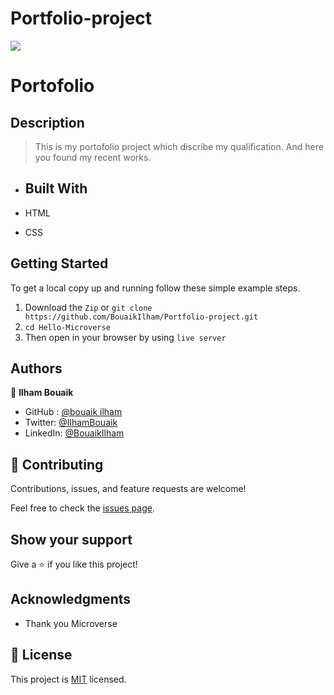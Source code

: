 # Portfolio-project

![](https://img.shields.io/badge/Microverse-blueviolet)

# Portofolio

## Description

> This is my  portofolio  project which discribe my qualification. And here you found my recent works.  

- ## Built With

- HTML
- CSS

## Getting Started

To get a local copy up and running follow these simple example steps.
1. Download the `Zip` or `git clone https://github.com/BouaikIlham/Portfolio-project.git`
2. `cd Hello-Microverse`
3. Then open in your browser by using `live server`

## Authors

👤 **Ilham Bouaik**


-  GitHub : [@bouaik ilham](https://github.com/BouaikIlham)
- Twitter: [@IlhamBouaik](https://twitter.com/IlhamBouaik)
- LinkedIn: [@BouaikIlham](https://www.linkedin.com/in/bouaik-ilham-478478230/)


## 🤝 Contributing

Contributions, issues, and feature requests are welcome!

Feel free to check the [issues page](../../issues/).

## Show your support

Give a ⭐️ if you like this project!

## Acknowledgments

- Thank you Microverse

## 📝 License


This project is [MIT](https://opensource.org/licenses/MIT) licensed.
